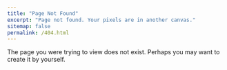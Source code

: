 ```yaml
---
title: "Page Not Found"
excerpt: "Page not found. Your pixels are in another canvas."
sitemap: false
permalink: /404.html
---
```


The page you were trying to view does not exist. Perhaps you may want to create it by yourself.


<!--
<script>
  var GOOG_FIXURL_LANG = 'en';
  var GOOG_FIXURL_SITE = '{{ site.url }}'
</script>
<script src="https://linkhelp.clients.google.com/tbproxy/lh/wm/fixurl.js">
</script>
 -->
